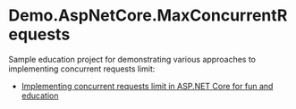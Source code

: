 # Demo.AspNetCore.MaxConcurrentRequests

Sample education project for demonstrating various approaches to implementing concurrent requests limit:

- [Implementing concurrent requests limit in ASP.NET Core for fun and education](http://www.tpeczek.com/2017/08/implementing-concurrent-requests-limit.html)